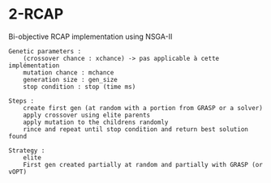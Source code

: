 # 2-RCAP

Bi-objective RCAP implementation using NSGA-II

	Genetic parameters :
		(crossover chance : xchance) -> pas applicable à cette implémentation
		mutation chance : mchance
		generation size : gen_size
		stop condition : stop (time ms)

	Steps :
		create first gen (at random with a portion from GRASP or a solver)
		apply crossover using elite parents
		apply mutation to the childrens randomly
		rince and repeat until stop condition and return best solution found

	Strategy :
		elite
		First gen created partially at random and partially with GRASP (or vOPT)
